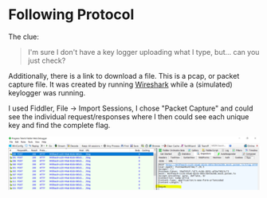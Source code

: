 # Following Protocol

The clue:

> I'm sure I don't have a key logger uploading what I type, but... can you just check?

Additionally, there is a link to download a file. This is a pcap, or packet capture file. It was created by running [Wireshark](https://www.wireshark.org/) while a (simulated) keylogger was running. 

I used Fiddler, File -> Import Sessions, I chose "Packet Capture" and could see the individual request/responses where I then could see each unique key and find the complete flag.

![Fiddler Screenshot](./media/FollowingProtocol.PNG)